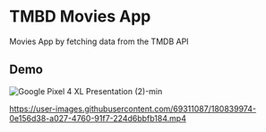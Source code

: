 
# TMBD Movies App
Movies App by fetching data from the TMDB API




## Demo

![Google Pixel 4 XL Presentation (2)-min](https://user-images.githubusercontent.com/69311087/216884807-cc0abba8-5781-4e28-b3e1-785a4d94056d.png)


https://user-images.githubusercontent.com/69311087/180839974-0e156d38-a027-4760-91f7-224d6bbfb184.mp4








